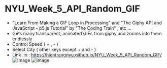 # NYU_Week_5_API_Random_GIF
- "Learn From Making a GIF Loop in Processing" and "The Giphy API and JavaScript - p5.js Tutorial" by "The Coding Train" , etc ...
-  Gets many transparent, animated GIFs from giphy and zooms into them endlessly
-  Control Speed ( + , - ) 
-  Select City ( other keys except + and - ) 
- Link .io :  https://hientrangnyu.github.io/NYU_Week_5_API_Random_GIF/
![image](https://user-images.githubusercontent.com/115540013/195063165-58e0300a-7d0c-4518-9b6e-212aab8a7e56.png)
![image](https://user-images.githubusercontent.com/115540013/195063705-1f7e906d-011a-431f-b3b8-ec0f77c7890c.png)



